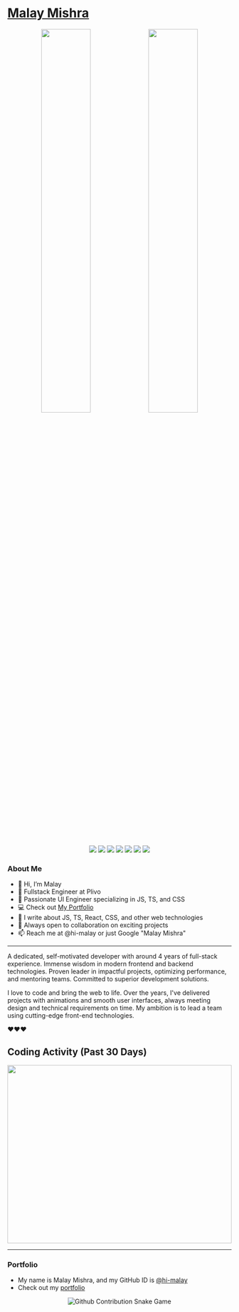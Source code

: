 # [Malay Mishra](https://hi-malay.github.io/Portfolio/)


<div align="center">
  <img width="47%" src="https://github-readme-stats.vercel.app/api/top-langs/?username=hi-malay&theme=radical&layout=compact" />
  <img width="47%" src="https://github-readme-stats.vercel.app/api?username=hi-malay&hide=contribs,stars&theme=radical&show_icons=true"/> 
</div>

<div align="center">
  <img src="https://img.shields.io/badge/css3-%231572B6.svg?style=for-the-badge&logo=css3&logoColor=white" />
  <img src="https://img.shields.io/badge/-GraphQL-E10098?style=for-the-badge&logo=graphql&logoColor=white" />
  <img src="https://img.shields.io/badge/html5-%23E34F26.svg?style=for-the-badge&logo=html5&logoColor=white" />
  <img src="https://img.shields.io/badge/javascript-%23323330.svg?style=for-the-badge&logo=javascript&logoColor=%23F7DF1E" />
  <img src="https://img.shields.io/badge/typescript-%23007ACC.svg?style=for-the-badge&logo=typescript&logoColor=white" />
  <img src="https://img.shields.io/badge/react-%2320232a.svg?style=for-the-badge&logo=react&logoColor=%2361DAFB" />
  <img src="https://img.shields.io/badge/redux-%23593d88.svg?style=for-the-badge&logo=redux&logoColor=white" />
</div>

### About Me

- 👋 Hi, I’m Malay
- 💼 Fullstack Engineer at Plivo
- 🔧 Passionate UI Engineer specializing in JS, TS, and CSS
- 💻 Check out [My Portfolio](https://hi-malay.github.io/Portfolio/)
- 📝 I write about JS, TS, React, CSS, and other web technologies
- 💞️ Always open to collaboration on exciting projects
- 📫 Reach me at @hi-malay or just Google "Malay Mishra"

---

A dedicated, self-motivated developer with around 4 years of full-stack experience. Immense wisdom in modern frontend and backend technologies. Proven leader in impactful projects, optimizing performance, and mentoring teams. Committed to superior development solutions.


I love to code and bring the web to life. Over the years, I've delivered projects with animations and smooth user interfaces, always meeting design and technical requirements on time. My ambition is to lead a team using cutting-edge front-end technologies.

❤️❤️❤️


## Coding Activity (Past 30 Days)
<a href="https://wakatime.com"><img height="400px" width="100%" src="https://wakatime.com/share/@c2883fa9-c937-4e8e-8956-e5b47d6dbf96/f22c94eb-56ce-447f-948d-8b894635d213.png" /></a>

---

### Portfolio
- My name is Malay Mishra, and my GitHub ID is [@hi-malay](https://github.com/hi-malay)
- Check out my [portfolio](https://hi-malay.github.io/Portfolio/)

<p align="center">
  <picture>
    <source media="(prefers-color-scheme: dark)" srcset="profile/assets/SnakeGameDark.svg" />
    <source media="(prefers-color-scheme: light)" srcset="profile/assets/SnakeGame.svg" />
    <img alt="Github Contribution Snake Game" src="profile/assets/SnakeGame.svg" />
  </picture>
</p>

